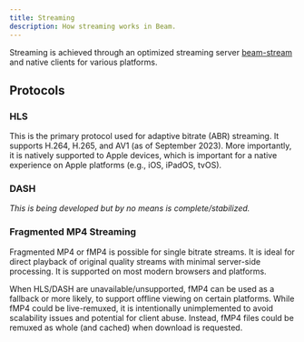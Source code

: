```yaml
---
title: Streaming
description: How streaming works in Beam.
---
```


Streaming is achieved through an optimized streaming server [beam-stream](https://github.com/justin13888/beam/tree/master/beam-stream) and native clients for various platforms.

## Protocols

### HLS

This is the primary protocol used for adaptive bitrate (ABR) streaming. It supports H.264, H.265, and AV1 (as of September 2023). More importantly, it is natively supported to Apple devices, which is important for a native experience on Apple platforms (e.g., iOS, iPadOS, tvOS).

### DASH

*This is being developed but by no means is complete/stabilized.*

### Fragmented MP4 Streaming

Fragmented MP4 or fMP4 is possible for single bitrate streams. It is ideal for direct playback of original quality streams with minimal server-side processing. It is supported on most modern browsers and platforms.

When HLS/DASH are unavailable/unsupported, fMP4 can be used as a fallback or more likely, to support offline viewing on certain platforms. While fMP4 could be live-remuxed, it is intentionally unimplemented to avoid scalability issues and potential for client abuse. Instead, fMP4 files could be remuxed as whole (and cached) when download is requested.
